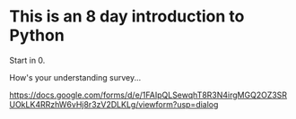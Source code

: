 # This is an 8 day introduction to Python

Start in 0.

How's your understanding survey...

https://docs.google.com/forms/d/e/1FAIpQLSewqhT8R3N4irgMGQ2OZ3SRUOkLK4RRzhW6vHj8r3zV2DLKLg/viewform?usp=dialog
